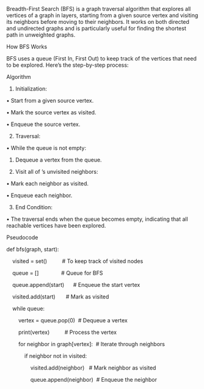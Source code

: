 
Breadth-First Search (BFS) is a graph traversal algorithm that explores all vertices of a graph in layers, starting from a given source vertex and visiting its neighbors before moving to their neighbors. It works on both directed and undirected graphs and is particularly useful for finding the shortest path in unweighted graphs.


How BFS Works


BFS uses a queue (First In, First Out) to keep track of the vertices that need to be explored. Here’s the step-by-step process:


Algorithm

1. Initialization:

• Start from a given source vertex.

• Mark the source vertex as visited.

• Enqueue the source vertex.

2. Traversal:

• While the queue is not empty:

1. Dequeue a vertex from the queue.

2. Visit all of ’s unvisited neighbors:

• Mark each neighbor as visited.

• Enqueue each neighbor.

3. End Condition:

• The traversal ends when the queue becomes empty, indicating that all reachable vertices have been explored.

  
Pseudocode

  

def bfs(graph, start):

    visited = set()          # To keep track of visited nodes

    queue = []               # Queue for BFS

  

    queue.append(start)      # Enqueue the start vertex

    visited.add(start)       # Mark as visited

  

    while queue:

        vertex = queue.pop(0)  # Dequeue a vertex

        print(vertex)          # Process the vertex

  

        for neighbor in graph[vertex]:  # Iterate through neighbors

            if neighbor not in visited:

                visited.add(neighbor)   # Mark neighbor as visited

                queue.append(neighbor)  # Enqueue the neighbor

  
